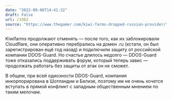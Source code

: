 ```yaml
---
date: "2022-09-06T14:41:32"
draft: False
url: /3362
source: "https://www.thegamer.com/kiwi-farms-dropped-russian-provider/"
---
```


Kiwifarms продолжают отменять — после того, как их заблокировали Cloudflare, они оперативно перебрались на домен .ru (кстати, он был зарегистрирован ещё год назад) и подключили защиту от российской компании DDOS-Guard. Но счастье длилось недолго — DDOS-Guard тоже отказались поддерживать форум, который теперь завис — продолжать работать без защиты от атак он не сможет.

В общем, при всей одиозности DDOS-Guard, компания инкорпорирована в Шотландии и Белизе, поэтому им не очень хочется вступать в прямой конфликт с западным общественным мнением по таким мелочам.
